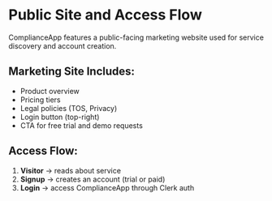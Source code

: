 # Public Site and Access Flow

ComplianceApp features a public-facing marketing website used for service discovery and account creation.

## Marketing Site Includes:

- Product overview
- Pricing tiers
- Legal policies (TOS, Privacy)
- Login button (top-right)
- CTA for free trial and demo requests

## Access Flow:

1. **Visitor** → reads about service
2. **Signup** → creates an account (trial or paid)
3. **Login** → access ComplianceApp through Clerk auth
